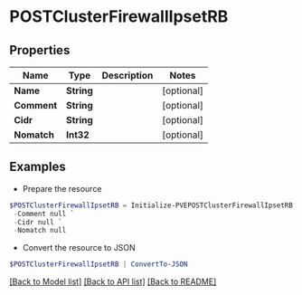 # POSTClusterFirewallIpsetRB
## Properties

Name | Type | Description | Notes
------------ | ------------- | ------------- | -------------
**Name** | **String** |  | [optional] 
**Comment** | **String** |  | [optional] 
**Cidr** | **String** |  | [optional] 
**Nomatch** | **Int32** |  | [optional] 

## Examples

- Prepare the resource
```powershell
$POSTClusterFirewallIpsetRB = Initialize-PVEPOSTClusterFirewallIpsetRB  -Name null `
 -Comment null `
 -Cidr null `
 -Nomatch null
```

- Convert the resource to JSON
```powershell
$POSTClusterFirewallIpsetRB | ConvertTo-JSON
```

[[Back to Model list]](../README.md#documentation-for-models) [[Back to API list]](../README.md#documentation-for-api-endpoints) [[Back to README]](../README.md)

